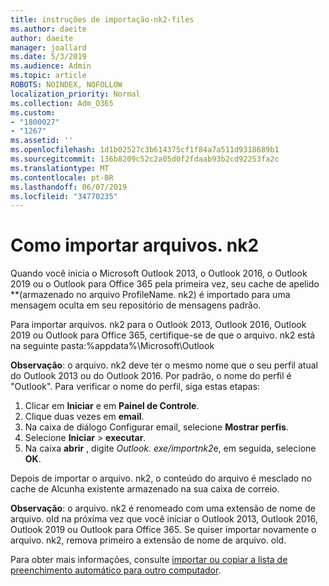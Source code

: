 ```yaml
---
title: instruções de importação-nk2-files
ms.author: daeite
author: daeite
manager: joallard
ms.date: 5/3/2019
ms.audience: Admin
ms.topic: article
ROBOTS: NOINDEX, NOFOLLOW
localization_priority: Normal
ms.collection: Adm_O365
ms.custom:
- "1800027"
- "1267"
ms.assetid: ''
ms.openlocfilehash: 1d1b02527c3b614375cf1f84a7a511d9318689b1
ms.sourcegitcommit: 136b8209c52c2a05d0f2fdaab93b2cd92253fa2c
ms.translationtype: MT
ms.contentlocale: pt-BR
ms.lasthandoff: 06/07/2019
ms.locfileid: "34770235"
---
```

# <a name="how-to-import-nk2-files"></a>Como importar arquivos. nk2 

Quando você inicia o Microsoft Outlook 2013, o Outlook 2016, o Outlook 2019 ou o Outlook para Office 365 pela primeira vez, seu cache de apelido **(armazenado no arquivo ProfileName. nk2) é importado para uma mensagem oculta em seu repositório de mensagens padrão.

Para importar arquivos. nk2 para o Outlook 2013, Outlook 2016, Outlook 2019 ou Outlook para Office 365, certifique-se de que o arquivo. nk2 está na seguinte pasta:%appdata%\Microsoft\Outlook

**Observação**: o arquivo. nk2 deve ter o mesmo nome que o seu perfil atual do Outlook 2013 ou do Outlook 2016. Por padrão, o nome do perfil é "Outlook". Para verificar o nome do perfil, siga estas etapas: 
1. Clicar em **Iniciar** e em **Painel de Controle**.
2. Clique duas vezes em **email**.
3. Na caixa de diálogo Configurar email, selecione **Mostrar perfis**.
4. Selecione **Iniciar** > **executar**.
5. Na caixa **abrir** , digite *Outlook. exe/importnk2*e, em seguida, selecione **OK**. 

Depois de importar o arquivo. nk2, o conteúdo do arquivo é mesclado no cache de Alcunha existente armazenado na sua caixa de correio.

**Observação**: o arquivo. nk2 é renomeado com uma extensão de nome de arquivo. old na próxima vez que você iniciar o Outlook 2013, Outlook 2016, Outlook 2019 ou Outlook para Office 365. Se quiser importar novamente o arquivo. nk2, remova primeiro a extensão de nome de arquivo. old.

Para obter mais informações, consulte [importar ou copiar a lista de preenchimento automático para outro computador](https://support.microsoft.com/help/2806550/how-to-import-nk2-files-into-outlook%).